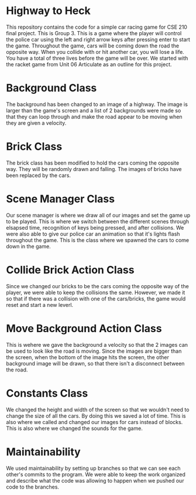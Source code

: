 # Highway to Heck
This repository contains the code for a simple car racing game for CSE 210 final project. This is Group 3.
This is a game where the player will control the police car using the left and right arrow keys after pressing 
enter to start the game.
Throughout the game, cars will be coming down the road the opposite way. When you collide with or hit another car,
you will lose a life. You have a total of three lives before the game will be over.
We started with the racket game from Unit 06 Articulate as an outline for this project.

# Background Class
The background has been changed to an image of a highway. The image is larger than the game's screen and
a list of 2 backgrounds were made so that they can loop through and make the road appear to be moving when
they are given a velocity.

# Brick Class
The brick class has been modified to hold the cars coming the opposite way. They will be randomly drawn and falling.
The images of bricks have been replaced by the cars.

# Scene Manager Class
Our scene manager is where we draw all of our images and set the game up to be played. This is where we switch between
the different scenes through elsapsed time, recognition of keys being pressed, and after collisions. We were also able to give our police
car an animation so that it's lights flash throughout the game. This is the class where we spawned the cars to come down in the game.
# Collide Brick Action Class
Since we changed our bricks to be the cars coming the opposite way of the player, we were able to keep the collisions the same.
However, we made it so that if there was a collision with one of the cars/bricks, the game would reset and start a new leverl.

# Move Background Action Class
This is wehere we gave the background a velocity so that the 2 images can be used to look like the road is moving. Since the images are bigger
than the screen, when the bottom of the image hits the screen, the other background image will be drawn, so that there isn't a disconnect
between the road.

# Constants Class
We changed the height and width of the screen so that we wouldn't need to change the size of all the cars. By doing this we saved
a lot of time. This is also where we called and changed our images for cars instead of blocks. This is also where we changed the 
sounds for the game.

# Maintainability
We used maintainability by setting up branches so that we can see each other's commits to the program. We were able to keep the work organized and
describe what the code was allowing to happen when we pushed our code to the branches. 
